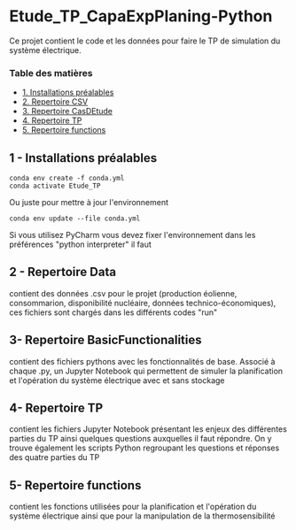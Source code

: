 # Etude_TP_CapaExpPlaning-Python

Ce projet contient le code et les données pour faire le TP de simulation du système électrique.


### Table des matières

* [1. Installations préalables](#installations)
* [2. Repertoire CSV](#CSV)
* [3. Repertoire CasDEtude](#CasDEtude)
* [4. Repertoire TP](#TP)
* [5. Repertoire functions](#functions)

## 1 - Installations préalables <a class="anchor" id="1.introduction"></a>

    conda env create -f conda.yml
    conda activate Etude_TP
    
Ou juste pour mettre à jour l'environnement 

    conda env update --file conda.yml 
    
Si vous utilisez PyCharm vous devez fixer l'environnement dans les préférences "python interpreter" il faut 
## 2 - Repertoire Data <a class="anchor" id="CSV"></a>
contient des données .csv pour le projet (production éolienne, consommarion, disponibilité nucléaire, données technico-économiques), ces fichiers sont chargés dans les différents codes "run"

## 3- Repertoire BasicFunctionalities <a class="anchor" id="CasDEtude"></a>
contient des fichiers pythons avec les fonctionnalités de base. Associé à chaque .py, un Jupyter Notebook qui permettent de simuler la planification et l'opération du système électrique avec et sans stockage

## 4- Repertoire TP <a class="anchor" id="TP"></a>
contient les fichiers Jupyter Notebook présentant les enjeux des différentes parties du TP ainsi quelques questions auxquelles il faut répondre. On y trouve également les scripts Python regroupant les questions et réponses des  quatre parties du TP

## 5- Repertoire functions <a class="anchor" id="functions"></a>
contient les fonctions utilisées pour la planification et l'opération du système électrique ainsi que pour la manipulation de la thermosensibilité

